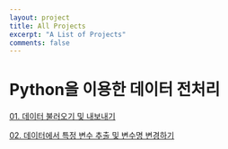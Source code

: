 ```yaml
---
layout: project
title: All Projects
excerpt: "A List of Projects"
comments: false
---
```


# Python을 이용한 데이터 전처리

[01. 데이터 불러오기 및 내보내기](https://ksjhint43.github.io/(DP_01)%EB%8D%B0%EC%9D%B4%ED%84%B0_%EB%B6%88%EB%9F%AC%EC%98%A4%EA%B8%B0_%EB%B0%8F-%EB%82%B4%EB%B3%B4%EB%82%B4%EA%B8%B0/, "01. 데이터 불러오기 및 내보내기")

[02. 데이터에서 특정 변수 추출 및 변수명 변경하기](https://ksjhint43.github.io/(DP_02)%EB%8D%B0%EC%9D%B4%ED%84%B0%EC%97%90%EC%84%9C-%ED%8A%B9%EC%A0%95-%EB%B3%80%EC%88%98-%EC%B6%94%EC%B6%9C-%EB%B0%8F-%EB%B3%80%EC%88%98%EB%AA%85-%EB%B3%80%EA%B2%BD%ED%95%98%EA%B8%B0/, "02. 데이터에서 특정 변수 추출 및 변수명 변경하기")
